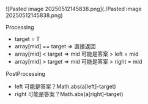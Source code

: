 ![Pasted image 20250512145838.png](./Pasted image 20250512145838.png)

Processing

- target = T
- array[mid] == target => 直接返回
- array[mid] < target => mid 可能是答案 > left = mid
- array[mid] > target => mid 可能是答案 > right = mid

PostProcessing

- left 可能是答案？Math.abs(a[left]-target)
- right 可能是答案？Math.abs(a[right]-target)
